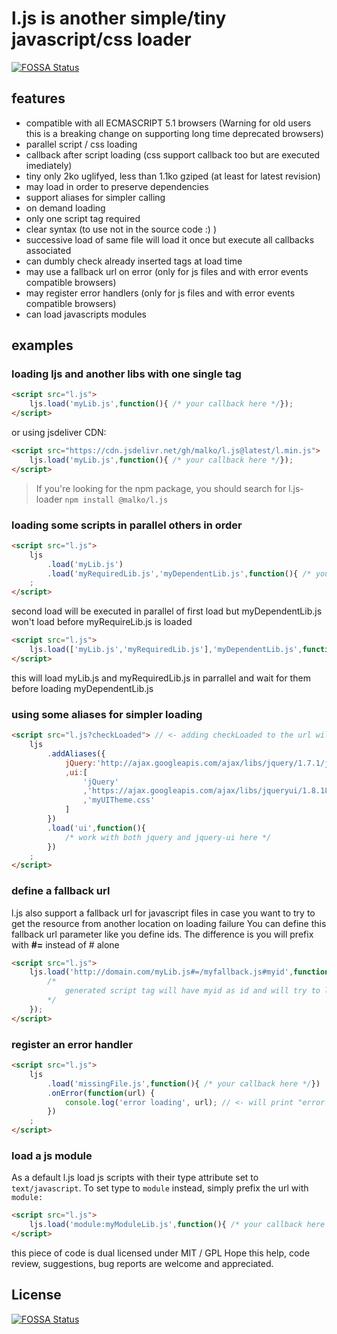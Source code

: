 # l.js is another simple/tiny javascript/css loader
[![FOSSA Status](https://app.fossa.io/api/projects/git%2Bgithub.com%2Fmalko%2Fl.js.svg?type=shield)](https://app.fossa.io/projects/git%2Bgithub.com%2Fmalko%2Fl.js?ref=badge_shield)


## features
- compatible with all ECMASCRIPT 5.1 browsers (Warning for old users this is a breaking change on supporting long time deprecated browsers)
- parallel script / css loading
- callback after script loading (css support callback too but are executed imediately)
- tiny only 2ko uglifyed, less than 1.1ko gziped (at least for latest revision)
- may load in order to preserve dependencies
- support aliases for simpler calling
- on demand loading
- only one script tag required
- clear syntax (to use not in the source code :) )
- successive load of same file will load it once but execute all callbacks associated
- can dumbly check already inserted tags at load time
- may use a fallback url on error (only for js files and with error events compatible browsers)
- may register error handlers (only for js files and with error events compatible browsers)
- can load javascripts modules

## examples

### loading ljs and another libs with one single tag
```html
<script src="l.js">
	ljs.load('myLib.js',function(){ /* your callback here */});
</script>
```
or using jsdeliver CDN:
```html
<script src="https://cdn.jsdelivr.net/gh/malko/l.js@latest/l.min.js">
	ljs.load('myLib.js',function(){ /* your callback here */});
</script>
```

> If you're looking for the npm package, you should search for l.js-loader
> ```npm install @malko/l.js```

### loading some scripts in parallel others in order
```html
<script src="l.js">
	ljs
		.load('myLib.js')
		.load('myRequiredLib.js','myDependentLib.js',function(){ /* your callback here */})
	;
</script>
```
second load will be executed in parallel of first load but myDependentLib.js won't load before myRequireLib.js is loaded

```html
<script src="l.js">
	ljs.load(['myLib.js','myRequiredLib.js'],'myDependentLib.js',function(){ /* your callback here */});
</script>
```
this will load myLib.js and myRequiredLib.js in parrallel and wait for them before loading myDependentLib.js


### using some aliases for simpler loading
```html
<script src="l.js?checkLoaded"> // <- adding checkLoaded to the url will dumbly check already inserted script/link tags
	ljs
		.addAliases({
			jQuery:'http://ajax.googleapis.com/ajax/libs/jquery/1.7.1/jquery.min.js#jqueryId' // <- script tag will have attribute id=jqueryId
			,ui:[
				'jQuery'
				,'https://ajax.googleapis.com/ajax/libs/jqueryui/1.8.18/jquery-ui.min.js'
				,'myUITheme.css'
			]
		})
		.load('ui',function(){
			/* work with both jquery and jquery-ui here */
		})
	;
</script>
```

### define a fallback url
l.js also support a fallback url for javascript files in case you want to try to get the resource from another location on loading failure
You can define this fallback url parameter like you define ids. The difference is you will prefix with **#=** instead of # alone
```html
<script src="l.js">
	ljs.load('http://domain.com/myLib.js#=/myfallback.js#myid',function(){
		/*
			generated script tag will have myid as id and will try to load /myfallback.js if it fail to load http://domain.com/myLib.js
		*/
	});
</script>
```

### register an error handler
```html
<script src="l.js">
	ljs
		.load('missingFile.js',function(){ /* your callback here */})
		.onError(function(url) {
			console.log('error loading', url); // <- will print "error loading missingFile.js"
		})
	;
</script>
```

### load a js module
As a default l.js load js scripts with their type attribute set to `text/javascript`. To set type to `module` instead, simply prefix the url with `module:`

```html
<script src="l.js">
    ljs.load('module:myModuleLib.js',function(){ /* your callback here */});
</script>
```

this piece of code is dual licensed under MIT / GPL
Hope this help, code review, suggestions, bug reports are welcome and appreciated.


## License
[![FOSSA Status](https://app.fossa.io/api/projects/git%2Bgithub.com%2Fmalko%2Fl.js.svg?type=large)](https://app.fossa.io/projects/git%2Bgithub.com%2Fmalko%2Fl.js?ref=badge_large)